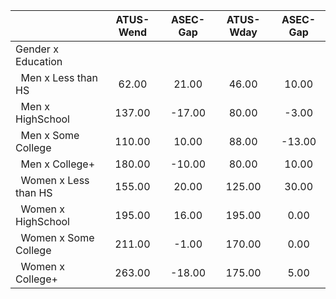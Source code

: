
|                      |    ATUS-Wend |     ASEC-Gap |    ATUS-Wday |     ASEC-Gap |
| -------------------- | :----------: | :----------: | :----------: | :----------: |
| Gender x Education   |              |              |              |              |
| &nbsp;&nbsp;Men x Less than HS |        62.00 |        21.00 |        46.00 |        10.00 |
| &nbsp;&nbsp;Men x HighSchool |       137.00 |       -17.00 |        80.00 |        -3.00 |
| &nbsp;&nbsp;Men x Some College |       110.00 |        10.00 |        88.00 |       -13.00 |
| &nbsp;&nbsp;Men x College+ |       180.00 |       -10.00 |        80.00 |        10.00 |
| &nbsp;&nbsp;Women x Less than HS |       155.00 |        20.00 |       125.00 |        30.00 |
| &nbsp;&nbsp;Women x HighSchool |       195.00 |        16.00 |       195.00 |         0.00 |
| &nbsp;&nbsp;Women x Some College |       211.00 |        -1.00 |       170.00 |         0.00 |
| &nbsp;&nbsp;Women x College+ |       263.00 |       -18.00 |       175.00 |         5.00 |

